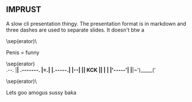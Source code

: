 ## IMPRUST
A slow cli presentation thingy.
The presentation format is in markdown and three dashes are used to separate slides.
It doesn't btw                                               a

\sep(erator)\

Penis = funny


\sep(erator)\
.--.
|__| .-------.
|=.| |.-----.|
|--| || KCK ||
|  | |'-----'|
|__|~')_____('

\sep(erator)\

Lets goo amogus
sussy baka